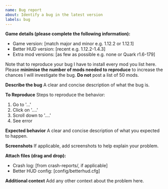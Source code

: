 ```yaml
---
name: Bug report
about: Identify a bug in the latest version
labels: bug
---
```


**Game details (please complete the following information):**
 - Game version: [match major and minor e.g. 1.12.2 or 1.12.1]
 - Better HUD version: [recent e.g. 1.12.2-1.4.3]
 - Extra mod versions: [as few as possible e.g. none or Quark r1.6-179]

Note that to reproduce your bug I have to install every mod you list here.
Please **minimise the number of mods needed to reproduce** to increase the
chances I will investigate the bug. **Do not** post a list of 50 mods.

**Describe the bug**
A clear and concise description of what the bug is.

**To Reproduce**
Steps to reproduce the behavior:
1. Go to '...'
2. Click on '....'
3. Scroll down to '....'
4. See error

**Expected behavior**
A clear and concise description of what you expected to happen.

**Screenshots**
If applicable, add screenshots to help explain your problem.

**Attach files (drag and drop):**
 - Crash log: [from crash-reports/, if applicable]
 - Better HUD config: [config/betterhud.cfg]

**Additional context**
Add any other context about the problem here.
